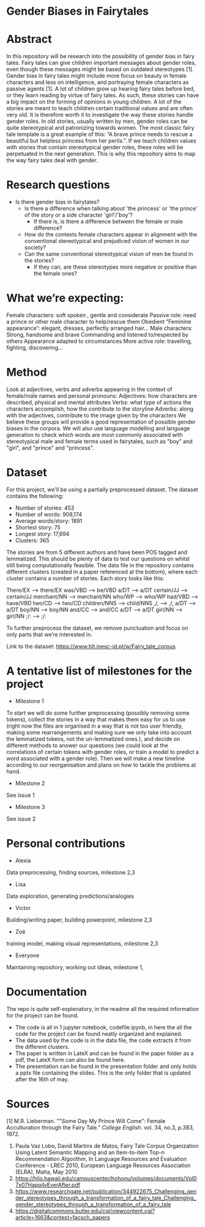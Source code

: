 # Gender Biases in Fairytales 

# Abstract

In this repository will be research into the possibility of gender bias in fairy tales. Fairy tales can give children important messages about gender roles, even though these messages might be based on outdated stereotypes [1]. Gender bias in fairy tales might include more focus on beauty in female characters and less on intelligence, and portraying female characters as passive agents [1]. A lot of children grow up hearing fairy tales before bed, or they learn reading by virtue of fairy tales. As such, these stories can have a big impact on the forming of opinions in young children. A lot of the stories are meant to teach children certain traditional values and are often very old. It is therefore worth it to investigate the way these stories handle gender roles. In old stories, usually written by men, gender roles can be quite stereotypical and patronizing towards women. The most classic fairy tale template is a great example of this: “A brave prince needs to rescue a beautiful but helpless princess from her perils.”. If we teach children values with stories that contain stereotypical gender roles, these roles will be perpetuated in the next generation. This is why this repository aims to map the way fairy tales deal with gender. 

# Research questions

* Is there gender bias in fairytales?  
	* Is there a difference when talking about 'the princess' or 'the prince' of the story or a side character 'girl'/'boy'?
		* If there is, is there a difference between the female or male difference?
	* How do the contexts female characters appear in alignment with the conventional stereotypical and prejudiced vision of women in our society?
	* Can the same conventional stereotypical vision of men be found in the stories?
		* If they can, are these stereotypes more negative or positive than the female ones? 

# What we’re expecting:
Female characters: 
soft spoken , gentle and considerate
Passive role: need a prince or other male character to help/rescue them
Obedient 
“Feminine appearance”: elegant, dresses, perfectly arranged hair…
Male characters: 
Strong, handsome and brave
Commanding and listened to/respected by others
Appearance adapted to circumstances
More active role: travelling, fighting, discovering...

# Method
Look at adjectives, verbs and adverbs appearing in the context of female/male names and personal pronouns:
Adjectives: how characters are described, physical and mental attributes
Verbs: what type of actions the characters accomplish, how the contribute to the storyline
Adverbs: along with the adjectives, contribute to the image given by the characters 
We believe these groups will provide a good representation of possible gender biases in the corpora.
We will also use language modelling and language generation to check which words are most commonly associated with stereotypical male and female terms used in fairytales, such as "boy" and "girl", and "prince" and "princess".

# Dataset
For this project, we'll be using a partially preprocessed dataset. The dataset contains the following: 

* Number of stories: 453
* Number of words: 908,174
* Average words/story: 1891
* Shortest story: 75
* Longest story: 17,694
* Clusters: 365

The stories are from 5 different authors and have been POS tagged and lemmatized. This should be plenty of data to test our questions on whilst still being computationally feasible. The data file in the repository contains different clusters (created in a paper referenced at the bottom), where each cluster contains a number of stories. Each story looks like this:

There/EX --> there/EX
was/VBD --> be/VBD
a/DT --> a/DT
certain/JJ --> certain/JJ
merchant/NN --> merchant/NN
who/WP --> who/WP
had/VBD --> have/VBD
two/CD --> two/CD
children/NNS --> child/NNS
,/, --> ,/,
a/DT --> a/DT
boy/NN --> boy/NN
and/CC --> and/CC
a/DT --> a/DT
girl/NN --> girl/NN
;/: --> ;/:

To further preprocess the dataset, we remove punctuation and focus on only parts that we’re interested in. 

Link to the dataset: https://www.hlt.inesc-id.pt/w/Fairy_tale_corpus

# A tentative list of milestones for the project

* Milestone 1

To start we will do some further preprocessing (possibly removing some tokens), collect the stories in a way that makes them easy for us to use (right now the files are organised in a way that is not too user friendly, making some rearrangements and making sure we only take into account the lemmatized tokens, not the un-lemmatized ones.), and decide on different methods to answer our questions (we could look at the correlations of certain tokens with gender roles, or train a model to predict a word associated with a gender role).
Then we will make a new timeline according to our reorganisation and plans on how to tackle the problems at hand.

* Milestone 2

See issue 1

* Milestone 3

See issue 2


# Personal contributions

* Alexia

Data preprocessing, finding sources, milestone 2,3

* Lisa 

Data exploration, generating predictions/analogies 

* Victor 

Building/writing paper, building powerpoint, milestone 2,3

* Zoë

training model, making visual representations, milestone 2,3

* Everyone

Maintaining repository, working out ideas, milestone 1, 



# Documentation

The repo is quite self-explenatory, in the readme all the required information for the project can be found. 
* The code is all in 1 jupyter notebook, codefile.ipynb, in here the all the code for the project can be found neatly organized and explained.
* The data used by the code is in the data file, the code extracts it from the different clusters.
* The paper is written in LateX and can be found in the paper folder as a pdf, the LateX form can also be found here.
* The presentation can be found in the presentation folder and only holds a pptx file containing the slides. This is the only folder that is updated after the 16th of may.

# Sources

[1] M.R. Lieberman. ""Some Day My Prince Will Come": Female Acculturation through the Fairy Tale." _College English_. vol. 34, no.3, p.383, 1972. 

1. Paula Vaz Lobo, David Martins de Matos, Fairy Tale Corpus Organization Using Latent Semantic Mapping and an Item-to-item Top-n Recommendation Algorithm, In Language Resources and Evaluation Conference - LREC 2010, European Language Resources Association (ELRA), Malta, May 2010 
2. https://hilo.hawaii.edu/campuscenter/hohonu/volumes/documents/Vol07x07HappilyEverAfter.pdf
3. https://www.researchgate.net/publication/344922675_Challenging_gender_stereotypes_through_a_transformation_of_a_fairy_tale_Challenging_gender_stereotypes_through_a_transformation_of_a_fairy_tale
4. https://digitalcommons.butler.edu/cgi/viewcontent.cgi?article=1663&context=facsch_papers
 
